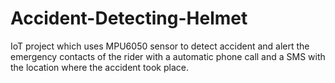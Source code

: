 # Accident-Detecting-Helmet
IoT project which uses MPU6050 sensor to detect accident and alert the emergency contacts of the rider with a automatic phone call and a SMS with the location where the accident took place.
